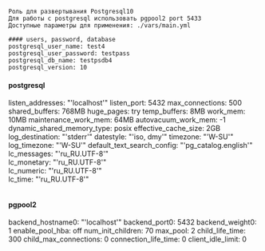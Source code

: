 ```
Роль для развертывания Postgresql10
Для работы с postgresql использовать pgpool2 port 5433
Доступные параметры для применения: ./vars/main.yml
```
```
#### users, password, database
postgresql_user_name: test4
postgresql_user_password: testpass
postgresql_db_name: testpsdb4
postgresql_version: 10
```
#### postgresql
listen_addresses: "'localhost'"
listen_port: 5432
max_connections: 500
shared_buffers: 768MB
huge_pages: try
temp_buffers: 8MB
work_mem: 10MB
maintenance_work_mem: 64MB
autovacuum_work_mem: -1
dynamic_shared_memory_type: posix
effective_cache_size: 2GB
log_destination: "'stderr'"
datestyle: "'iso, dmy'"
timezone: "'W-SU'"
log_timezone: "'W-SU'"
default_text_search_config: "'pg_catalog.english'"
lc_messages: "'ru_RU.UTF-8'"                     
lc_monetary: "'ru_RU.UTF-8'"                     
lc_numeric: "'ru_RU.UTF-8'"   
lc_time: "'ru_RU.UTF-8'"
```
```
#### pgpool2
backend_hostname0: "'localhost'"
backend_port0: 5432
backend_weight0: 1
enable_pool_hba: off
num_init_children: 70
max_pool: 2
child_life_time: 300
child_max_connections: 0
connection_life_time: 0
client_idle_limit: 0
```
